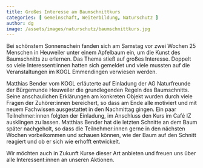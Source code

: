 ```yaml
---
title: Großes Interesse am Baumschnittkurs
categories: [ Gemeinschaft, Weiterbildung, Naturschutz ]
author: dg
image: /assets/images/naturschutz/baumschnittkurs.jpg
---
```

Bei schönstem Sonnenschein fanden sich am Samstag vor zwei Wochen 25 Menschen in Heuweiler unter einem Apfelbaum ein, um die Kunst des Baumschnitts zu erlernen. Das Thema stieß auf großes Interesse. Doppelt so viele Interessent:innen hatten sich gemeldet und viele mussten auf die Veranstaltungen im KOGL Emmendingen verwiesen werden. 

Matthias Bender vom KOGL erläuterte auf Einladung der AG Naturfreunde der Bürgerrunde Heuweiler die grundlegenden Regeln des Baumschnitts. Seine anschaulichen Erklärungen am konkreten Objekt wurden durch viele Fragen der Zuhörer:innen bereichert, so dass am Ende alle motiviert und mit neuem Fachwissen ausgestattet in den Nachmittag gingen. Ein paar Teilnehmer:innen folgten der Einladung, im Anschluss den Kurs im Café IZ ausklingen zu lassen. Matthias Bender hat die letzten Schnitte an dem Baum später nachgeholt, so dass die Teilnehmer:innen gerne in den nächsten Wochen vorbeikommen und schauen können, wie der Baum auf den Schnitt reagiert und ob er sich wie erhofft entwickelt.

Wir möchten auch in Zukunft Kurse dieser Art anbieten und freuen uns über alle Interessent:innen an unseren Aktionen.